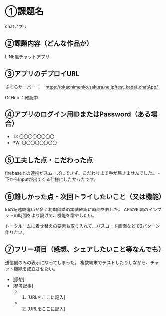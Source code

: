 # ①課題名
chatアプリ
## ②課題内容（どんな作品か）
LINE風チャットアプリ

## ③アプリのデプロイURL
さくらサーバー
；　https://okachimenko.sakura.ne.jp/test_kadai_chatApp/

GitHub
：確認中

## ④アプリのログイン用IDまたはPassword（ある場合）
- ID: 〇〇〇〇〇〇〇〇
- PW: 〇〇〇〇〇〇〇〇

## ⑤工夫した点・こだわった点
firebaseとの連携がスムーズにできず、こだわりまで手が届きませんでした。
-下からInputが出てくる仕様にしたかったです。



## ⑥難しかった点・次回トライしたいこと（又は機能）
Idの記述間違いが多く初期段階の実装確認に時間を要した。
APIの知識のインプットの時間をより設けて、機能を増やしたい。

トークルームに着せ替えの要素も取り入れて、パスコード画面などで2パターン作りたい。

## ⑦フリー項目（感想、シェアしたいこと等なんでも）
送信側のみの表示になってしまった。
複数端末でテストしたりしながら、チャット機能を成立させたい。

- [感想]
- [参考記事]
  - 1. [URLをここに記入]
  - 2. [URLをここに記入]

